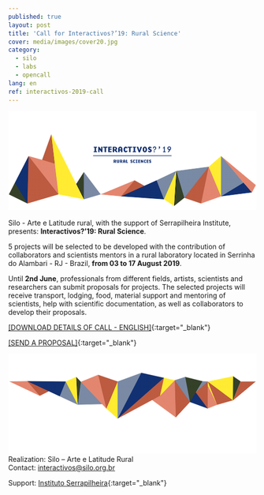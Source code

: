 ```yaml
---
published: true
layout: post
title: 'Call for Interactivos?’19: Rural Science'
cover: media/images/cover20.jpg
category:
  - silo
  - labs
  - opencall
lang: en
ref: interactivos-2019-call
---
```

![](/media/images/i19_cover01.png)

Silo - Arte e Latitude rural, with the support of Serrapilheira Institute, presents: **Interactivos?’19: Rural Science**.

5 projects will be selected to be developed with the contribution of collaborators and scientists mentors in a rural laboratory located in Serrinha do Alambari - RJ - Brazil, **from 03 to 17 August 2019**. 

Until **2nd June**, professionals from different fields, artists, scientists and researchers can submit proposals for projects. The selected projects will receive transport, lodging, food, material support and mentoring of scientists, help with scientific documentation, as well as collaborators to develop their proposals.

[[DOWNLOAD DETAILS OF CALL - ENGLISH]](/media/docs/interactivos_2019_call_EN.pdf){:target="_blank"}

[[SEND A PROPOSAL]](https://forms.gle/ZXiwYFkuPFkz3HV77){:target="_blank"}

![](/media/images/i19_cover02.png)
Realization: Silo – Arte e Latitude Rural  
Contact: [interactivos@silo.org.br](mailto:interactivos@silo.org.br)

Support: [Instituto Serrapilheira](https://serrapilheira.org/){:target="_blank"}
